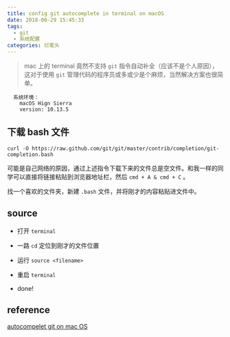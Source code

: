```yaml
---
title: config git autocomplete in terminal on macOS
date: 2018-06-29 15:45:33
tags:
  - git
  - 系统配置
categories: 烂笔头
---
```


> mac 上的 terminal 竟然不支持 `git` 指令自动补全（应该不是个人原因），这对于使用 `git` 管理代码的程序员或多或少是个麻烦，当然解决方案也很简单。

```
  系统环境：
    macOS Hign Sierra
    version: 10.13.5
```

<!-- more -->

## 下载 bash 文件

```
curl -O https://raw.github.com/git/git/master/contrib/completion/git-completion.bash
```
可能是自己网络的原因，通过上述指令下载下来的文件总是空文件。和我一样的同学可以直接将链接粘贴到浏览器地址栏，然后 `cmd + A & cmd + C` 。

找一个喜欢的文件夹，新建 `.bash` 文件，并将刚才的内容粘贴进文件中。

## source
 - 打开 `terminal`

 - 一路 `cd` 定位到刚才的文件位置

 - 运行 `source <filename>`

 - 重启 `terminal`

 - done!

 ## reference

 [autocompelet git on mac OS](https://stackoverflow.com/questions/4569463/autocomplete-git-in-mac-os-not-working#)
